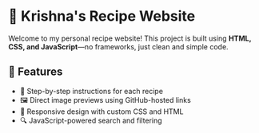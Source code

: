 # 🍛 Krishna's Recipe Website

Welcome to my personal recipe website! This project is built using **HTML, CSS, and JavaScript**—no frameworks, just clean and simple code.

## 🌟 Features
- 📖 Step-by-step instructions for each recipe
- 🖼️ Direct image previews using GitHub-hosted links
- 📱 Responsive design with custom CSS and HTML
- 🔍 JavaScript-powered search and filtering 

